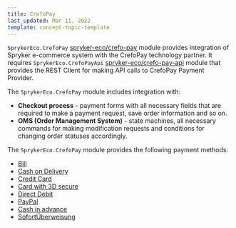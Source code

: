 ```yaml
---
title: CrefoPay
last_updated: Mar 11, 2022
template: concept-topic-template
---
```


`SprykerEco.CrefoPay` [spryker-eco/crefo-pay](https://github.com/spryker-eco/crefo-pay) module provides integration of Spryker e-commerce system with the CrefoPay technology partner. It requires `SprykerEco.CrefoPayApi` [spryker-eco/crefo-pay-api](https://github.com/spryker-eco/crefo-pay-api) module that provides the REST Client for making API calls to CrefoPay Payment Provider.

The `SprykerEco.CrefoPay` module includes integration with:

* **Checkout process** - payment forms with all necessary fields that are required to make a payment request, save order information and so on.
* **OMS (Order Management System)** - state machines, all necessary commands for making modification requests and conditions for changing order statuses accordingly.

The `SprykerEco.CrefoPay` module provides the following payment methods:

* [Bill](/docs/scos/dev/technology-partner-guides/{{page.version}}/payment-partners/crefopay/crefopay-payment-methods.html#bill)
* [Cash on Delivery](/docs/scos/dev/technology-partner-guides/{{page.version}}/payment-partners/crefopay/crefopay-payment-methods.html#cash-on-delivery)
* [Credit Card](/docs/scos/dev/technology-partner-guides/{{page.version}}/payment-partners/crefopay/crefopay-payment-methods.html#credit-card)
* [Card with 3D secure](/docs/scos/dev/technology-partner-guides/{{page.version}}/payment-partners/crefopay/crefopay-payment-methods.html#credit-card-with-3d-secure)
* [Direct Debit](/docs/scos/dev/technology-partner-guides/{{page.version}}/payment-partners/crefopay/crefopay-payment-methods.html#direct-debit)
* [PayPal](/docs/scos/dev/technology-partner-guides/{{page.version}}/payment-partners/crefopay/crefopay-payment-methods.html#paypal)
* [Cash in advance](/docs/scos/dev/technology-partner-guides/{{page.version}}/payment-partners/crefopay/crefopay-payment-methods.html#cash-in-advance)
* [SofortÜberweisung](/docs/scos/dev/technology-partner-guides/{{page.version}}/payment-partners/crefopay/crefopay-payment-methods.html#sofortberweisung)
